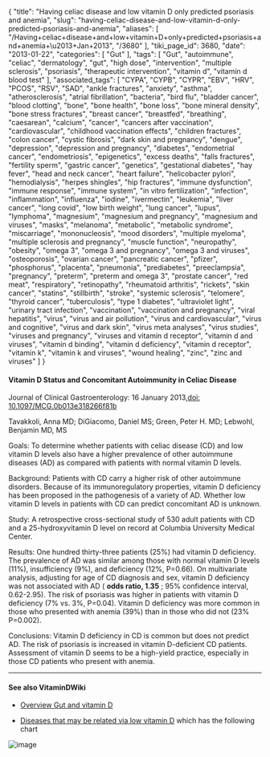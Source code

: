{
    "title": "Having celiac disease and low vitamin D only predicted psoriasis and anemia",
    "slug": "having-celiac-disease-and-low-vitamin-d-only-predicted-psoriasis-and-anemia",
    "aliases": [
        "/Having+celiac+disease+and+low+vitamin+D+only+predicted+psoriasis+and+anemia+\u2013+Jan+2013",
        "/3680"
    ],
    "tiki_page_id": 3680,
    "date": "2013-01-22",
    "categories": [
        "Gut"
    ],
    "tags": [
        "Gut",
        "autoimmune",
        "celiac",
        "dermatology",
        "gut",
        "high dose",
        "intervention",
        "multiple sclerosis",
        "psoriasis",
        "therapeutic intervention",
        "vitamin d",
        "vitamin d blood test"
    ],
    "associated_tags": [
        "CYPA",
        "CYPB",
        "CYPR",
        "EBV",
        "HRV",
        "PCOS",
        "RSV",
        "SAD",
        "ankle fractures",
        "anxiety",
        "asthma",
        "atherosclerosis",
        "atrial fibrillation",
        "bacteria",
        "bird flu",
        "bladder cancer",
        "blood clotting",
        "bone",
        "bone health",
        "bone loss",
        "bone mineral density",
        "bone stress fractures",
        "breast cancer",
        "breastfed",
        "breathing",
        "caesarean",
        "calcium",
        "cancer",
        "cancers after vaccination",
        "cardiovascular",
        "childhood vaccination effects",
        "children fractures",
        "colon cancer",
        "cystic fibrosis",
        "dark skin and pregnancy",
        "dengue",
        "depression",
        "depression and pregnancy",
        "diabetes",
        "endometrial cancer",
        "endometriosis",
        "epigenetics",
        "excess deaths",
        "falls fractures",
        "fertility sperm",
        "gastric cancer",
        "genetics",
        "gestational diabetes",
        "hay fever",
        "head and neck cancer",
        "heart failure",
        "helicobacter pylori",
        "hemodialysis",
        "herpes shingles",
        "hip fractures",
        "immune dysfunction",
        "immune response",
        "immune system",
        "in vitro fertilization",
        "infection",
        "inflammation",
        "influenza",
        "iodine",
        "ivermectin",
        "leukemia",
        "liver cancer",
        "long covid",
        "low birth weight",
        "lung cancer",
        "lupus",
        "lymphoma",
        "magnesium",
        "magnesium and pregnancy",
        "magnesium and viruses",
        "masks",
        "melanoma",
        "metabolic",
        "metabolic syndrome",
        "miscarriage",
        "mononucleosis",
        "mood disorders",
        "multiple myeloma",
        "multiple sclerosis and pregnancy",
        "muscle function",
        "neuropathy",
        "obesity",
        "omega 3",
        "omega 3 and pregnancy",
        "omega 3 and viruses",
        "osteoporosis",
        "ovarian cancer",
        "pancreatic cancer",
        "pfizer",
        "phosphorus",
        "placenta",
        "pneumonia",
        "prediabetes",
        "preeclampsia",
        "pregnancy",
        "preterm",
        "preterm and omega 3",
        "prostate cancer",
        "red meat",
        "respiratory",
        "retinopathy",
        "rheumatoid arthritis",
        "rickets",
        "skin cancer",
        "statins",
        "stillbirth",
        "stroke",
        "systemic sclerosis",
        "telomere",
        "thyroid cancer",
        "tuberculosis",
        "type 1 diabetes",
        "ultraviolet light",
        "urinary tract infection",
        "vaccination",
        "vaccination and pregnancy",
        "viral hepatitis",
        "virus",
        "virus and air pollution",
        "virus and cardiovascular",
        "virus and cognitive",
        "virus and dark skin",
        "virus meta analyses",
        "virus studies",
        "viruses and pregnancy",
        "viruses and vitamin d receptor",
        "vitamin d and viruses",
        "vitamin d binding",
        "vitamin d deficiency",
        "vitamin d receptor",
        "vitamin k",
        "vitamin k and viruses",
        "wound healing",
        "zinc",
        "zinc and viruses"
    ]
}


#### Vitamin D Status and Concomitant Autoimmunity in Celiac Disease

Journal of Clinical Gastroenterology: 16 January 2013,[doi: 10.1097/MCG.0b013e318266f81b](https://doi.org/10.1097/MCG.0b013e318266f81b)

Tavakkoli, Anna MD; DiGiacomo, Daniel MS; Green, Peter H. MD; Lebwohl, Benjamin MD, MS

Goals: To determine whether patients with celiac disease (CD) and low vitamin D levels also have a higher prevalence of other autoimmune diseases (AD) as compared with patients with normal vitamin D levels.

Background: Patients with CD carry a higher risk of other autoimmune disorders. Because of its immunoregulatory properties, vitamin D deficiency has been proposed in the pathogenesis of a variety of AD. Whether low vitamin D levels in patients with CD can predict concomitant AD is unknown.

Study: A retrospective cross-sectional study of 530 adult patients with CD and a 25-hydroxyvitamin D level on record at Columbia University Medical Center.

Results: One hundred thirty-three patients (25%) had vitamin D deficiency. The prevalence of AD was similar among those with normal vitamin D levels (11%), insufficiency (9%), and deficiency (12%, P=0.66). On multivariate analysis, adjusting for age of CD diagnosis and sex, vitamin D deficiency was not associated with AD ( **odds ratio, 1.35** ; 95% confidence interval, 0.62-2.95). The risk of psoriasis was higher in patients with vitamin D deficiency (7% vs. 3%, P=0.04). Vitamin D deficiency was more common in those who presented with anemia (39%) than in those who did not (23% P=0.002).

Conclusions: Vitamin D deficiency in CD is common but does not predict AD. The risk of psoriasis is increased in vitamin D-deficient CD patients. Assessment of vitamin D seems to be a high-yield practice, especially in those CD patients who present with anemia.

---

#### See also VitaminDWiki

* [Overview Gut and vitamin D](/tags/overview-gut-and-vitamin-d.html)

* [Diseases that may be related via low vitamin D](/tags/diseases-that-may-be-related-via-low-vitamin-d.html) which has the following chart

<img src="/attachments/d3.mock.jpg" alt="image">